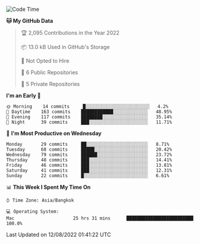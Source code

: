 <!--START_SECTION:waka-->
![Code Time](http://img.shields.io/badge/Code%20Time-0%20secs-blue)

**🐱 My GitHub Data** 

> 🏆 2,095 Contributions in the Year 2022
 > 
> 📦 13.0 kB Used in GitHub's Storage 
 > 
> 🚫 Not Opted to Hire
 > 
> 📜 6 Public Repositories 
 > 
> 🔑 5 Private Repositories  
 > 
**I'm an Early 🐤** 

```text
🌞 Morning    14 commits     █░░░░░░░░░░░░░░░░░░░░░░░░   4.2% 
🌆 Daytime    163 commits    ████████████░░░░░░░░░░░░░   48.95% 
🌃 Evening    117 commits    ████████░░░░░░░░░░░░░░░░░   35.14% 
🌙 Night      39 commits     ███░░░░░░░░░░░░░░░░░░░░░░   11.71%

```
📅 **I'm Most Productive on Wednesday** 

```text
Monday       29 commits     ██░░░░░░░░░░░░░░░░░░░░░░░   8.71% 
Tuesday      68 commits     █████░░░░░░░░░░░░░░░░░░░░   20.42% 
Wednesday    79 commits     ██████░░░░░░░░░░░░░░░░░░░   23.72% 
Thursday     48 commits     ███░░░░░░░░░░░░░░░░░░░░░░   14.41% 
Friday       46 commits     ███░░░░░░░░░░░░░░░░░░░░░░   13.81% 
Saturday     41 commits     ███░░░░░░░░░░░░░░░░░░░░░░   12.31% 
Sunday       22 commits     █░░░░░░░░░░░░░░░░░░░░░░░░   6.61%

```


📊 **This Week I Spent My Time On** 

```text
⌚︎ Time Zone: Asia/Bangkok

💻 Operating System: 
Mac                      25 hrs 31 mins      █████████████████████████   100.0%

```


 Last Updated on 12/08/2022 01:41:22 UTC
<!--END_SECTION:waka-->